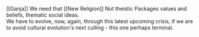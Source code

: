 [[Ganja]]
We need that [[New Religion]]
Not theistic 
Packages values and beliefs, thematic social ideas.  
We have to evolve, now, again, through this latest upcoming crisis, if we are to avoid cultural evolution's next culling - this one perhaps terminal.
